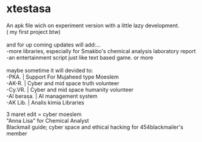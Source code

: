 # xtestasa
An apk file wich on experiment version with a little lazy development. <br>( my first project btw)<br><br>
and for up coming updates will add:...<br>
-more libraries, especially for Smakbo's chemical analysis laboratory report<br>
-an entertainment script just like text based game. or more<br>
<br>
maybe sometime it will devided to:<br>
-PKA.            | Support For Mujaheed type Moeslem<br>
-AK-R.           | Cyber and mid space truth volunteer<br>
-Cy.VR.          | Cyber and mid space humanity volunteer<br> 
-AI berasa.      | AI management system <br>
-AK Lib.         | Analis kimia Libraries<br>


3 maret edit = 
cyber moeslem<br>
"Anna Lisa" for Chemical Analyst<br>
Blackmail guide; cyber space and  ethical hacking for 454blackmailer's member
